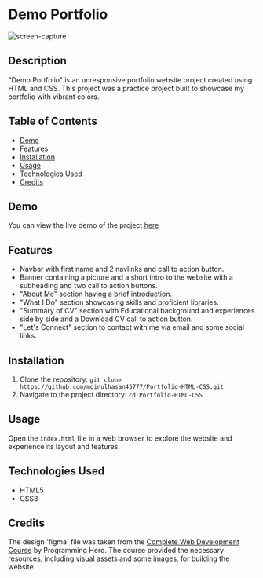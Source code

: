 # Demo Portfolio
![screen-capture](https://github.com/user-attachments/assets/698f4eb3-9581-4aca-a5bc-f0b043f07b4a)


## Description
"Demo Portfolio" is an unresponsive portfolio website project created using HTML and CSS. This project was a practice project built to showcase my portfolio with vibrant colors. 

## Table of Contents
- [Demo](#demo)
- [Features](#features)
- [Installation](#installation)
- [Usage](#usage)
- [Technologies Used](#technologies-used)
- [Credits](#credits)

## Demo
You can view the live demo of the project [here](https://moinulhasan45777.github.io/Portfolio-HTML-CSS/)

## Features
- Navbar with first name and 2 navlinks and call to action button.
- Banner containing a picture and a short intro to the website with a subheading and two call to action buttons.
- "About Me" section having a brief introduction.
- "What I Do" section showcasing skills and proficient libraries.
- "Summary of CV" section with Educational background and experiences side by side and a Download CV call to action button.
- "Let's Connect" section to contact with me via email and some social links.

## Installation
1. Clone the repository: `git clone https://github.com/moinulhasan45777/Portfolio-HTML-CSS.git`
2. Navigate to the project directory: `cd Portfolio-HTML-CSS`

## Usage
Open the `index.html` file in a web browser to explore the website and experience its layout and features.

## Technologies Used
- HTML5
- CSS3
  
## Credits
The design 'figma' file was taken from the [Complete Web Development Course](https://web.programming-hero.com/course-details) by Programming Hero. The course provided the necessary resources, including visual assets and some images, for building the website.
